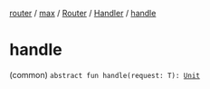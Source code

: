 [router](../../../index.md) / [max](../../index.md) / [Router](../index.md) / [Handler](index.md) / [handle](./handle.md)

# handle

(common) `abstract fun handle(request: T): `[`Unit`](https://kotlinlang.org/api/latest/jvm/stdlib/kotlin/-unit/index.html)